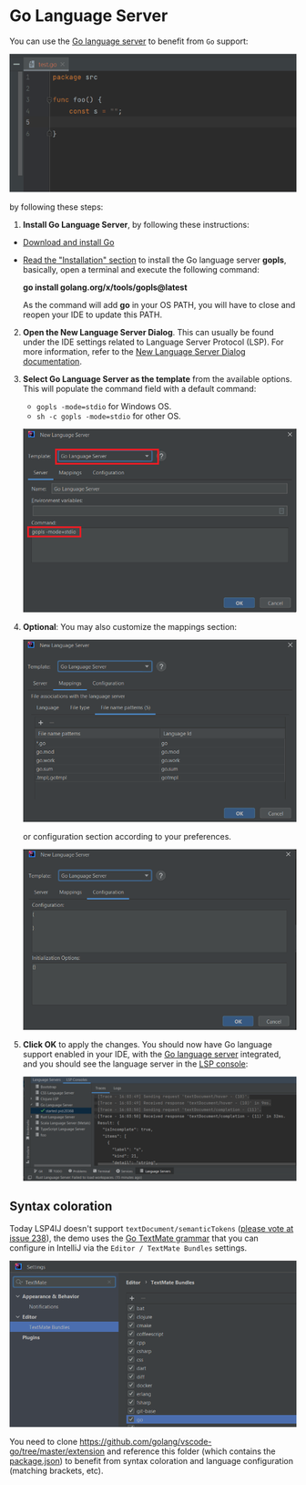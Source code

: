 # Go Language Server

You can use the [Go language server](https://pkg.go.dev/golang.org/x/tools/gopls) to benefit from `Go` support:

![Go demo](../images/user-defined-ls/gopls/GoplsDemo.gif)

by following these steps:

1. **Install Go Language Server**, by following these instructions:

* [Download and install Go](https://go.dev/doc/install)
* [Read the "Installation" section](https://pkg.go.dev/golang.org/x/tools/gopls#section-readme) to install the Go language server **gopls**, basically, open a terminal and execute the following command:

   **go install golang.org/x/tools/gopls@latest**

   As the command will add **go** in your OS PATH, you will have to close and reopen your IDE to update this PATH.

2. **Open the New Language Server Dialog**. This can usually be found under the IDE settings related to Language Server Protocol (LSP). For more information, refer to the [New Language Server Dialog documentation](../UserDefinedLanguageServer.md#new-language-server-dialog).

3. **Select Go Language Server as the template** from the available options.
   This will populate the command field with a default command:

   * `gopls -mode=stdio` for Windows OS.
   * `sh -c gopls -mode=stdio` for other OS.

   ![Gopls template](../images/user-defined-ls/gopls/GoplsTemplate.png)

5. **Optional**: You may also customize the mappings section:

   ![Go LS template mappings](../images/user-defined-ls/gopls/GoplsTemplateMappings.png)

   or configuration section according to your preferences.

   ![Go LS template configuration](../images/user-defined-ls/gopls/GoplsTemplateConfiguration.png)

6. **Click OK** to apply the changes. You should now have Go language support enabled in your IDE, with the [Go language server](https://pkg.go.dev/golang.org/x/tools/gopls) integrated, 
   and you should see the language server in the [LSP console](../UserGuide.md#lsp-console):

   ![Go LS in LSP Console](../images/user-defined-ls/gopls/GoplsInLSPConsole.png)

## Syntax coloration

Today LSP4IJ doesn't support `textDocument/semanticTokens` ([please vote at issue 238](https://github.com/redhat-developer/lsp4ij/issues/238)), the demo
uses the [Go TextMate grammar](https://github.com/golang/vscode-go/tree/master/extension/syntaxes) 
that you can configure in IntelliJ via the `Editor / TextMate Bundles` settings.

![Go TextMate Bundles](../images/user-defined-ls/gopls/GoTextMate.png)

You need to clone https://github.com/golang/vscode-go/tree/master/extension and reference this folder 
(which contains the [package.json](https://github.com/golang/vscode-go/blob/540e146da867f42298ccdac782e4e163fec16b0d/extension/package.json#L172))
to benefit from syntax coloration and language configuration (matching brackets, etc).